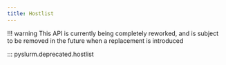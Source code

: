 ```yaml
---
title: Hostlist
---
```


!!! warning
    This API is currently being completely reworked, and is subject to be
    removed in the future when a replacement is introduced

::: pyslurm.deprecated.hostlist
